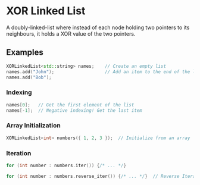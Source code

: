 # XOR Linked List

A doubly-linked-list where instead of each node holding two pointers to its neighbours, 
it holds a XOR value of the two pointers.

## Examples
```c++
XORLinkedList<std::string> names;    // Create an empty list
names.add("John");                   // Add an item to the end of the list
names.add("Bob");
```

### Indexing
```c++
names[0];   // Get the first element of the list
names[-1];  // Negative indexing! Get the last item
```

### Array Initialization
```c++
XORLinkedList<int> numbers({ 1, 2, 3 });  // Initialize from an array
```

### Iteration
```c++
for (int number : numbers.iter()) {/* ... */}

for (int number : numbers.reverse_iter()) {/* ... */}  // Reverse Iteration!
```
